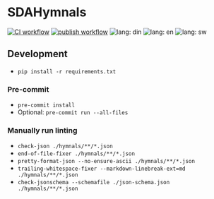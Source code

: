 # SDAHymnals

[![CI workflow](https://github.com/kuir-juach/Dinka_English_hymnal-/actions/workflows/CI.yml/badge.svg?branch=main)](https://github.com/kuir-juach/Dinka_English_hymnal-/actions/workflows/CI.yml)
[![publish workflow](https://github.com/kuir-juach/Dinka_English_hymnal-/actions/workflows/publish.yml/badge.svg?branch=main)](https://github.com/kuir-juach/Dinka_English_hymnal-/actions/workflows/publish.yml)
![lang: din](https://img.shields.io/badge/lang-din-0a0.svg?style=flat&labelColor=333)
![lang: en](https://img.shields.io/badge/lang-en-0a0.svg?style=flat&labelColor=333)
![lang: sw](https://img.shields.io/badge/lang-sw-0a0.svg?style=flat&labelColor=333)

## Development

- `pip install -r requirements.txt`

### Pre-commit

- `pre-commit install`
- Optional: `pre-commit run --all-files`

### Manually run linting

- `check-json ./hymnals/**/*.json`
- `end-of-file-fixer ./hymnals/**/*.json`
- `pretty-format-json --no-ensure-ascii ./hymnals/**/*.json`
- `trailing-whitespace-fixer --markdown-linebreak-ext=md ./hymnals/**/*.json`
- `check-jsonschema --schemafile ./json-schema.json ./hymnals/**/*.json`
